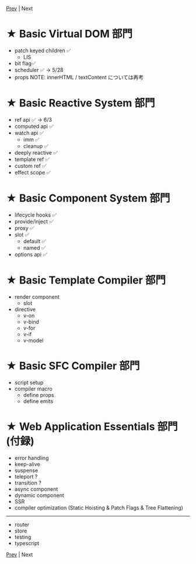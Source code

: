[Prev](https://github.com/Ubugeeei/chibivue/blob/main/books/japanese/530_scoped_css.md) | Next

# ★ Basic Virtual DOM 部門

- patch keyed children ✅
  - LIS
- bit flag✅
- scheduler ✅
  -> 5/28
- props
  NOTE: innerHTML / textContent については再考

# ★ Basic Reactive System 部門

- ref api ✅
  -> 6/3
- computed api ✅
- watch api ✅
  - imm ✅
  - cleanup ✅
- deeply reactive ✅
- template ref ✅
- custom ref ✅
- effect scope ✅

# ★ Basic Component System 部門

- lifecycle hooks ✅
- provide/inject ✅
- proxy ✅
- slot ✅
  - default ✅
  - named ✅
- options api ✅

# ★ Basic Template Compiler 部門

- render component
  - slot
- directive
  - v-on
  - v-bind
  - v-for
  - v-if
  - v-model

# ★ Basic SFC Compiler 部門

- script setup
- compiler macro
  - define props
  - define emits

# ★ Web Application Essentials 部門 (付録)

- error handling
- keep-alive
- suspense
- teleport ?
- transition ?
- async component
- dynamic component
- SSR
- compiler optimization (Static Hoisting & Patch Flags & Tree Flattening)

---

- router
- store
- testing
- typescript


[Prev](https://github.com/Ubugeeei/chibivue/blob/main/books/japanese/530_scoped_css.md) | Next